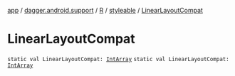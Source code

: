 [app](../../../index.md) / [dagger.android.support](../../index.md) / [R](../index.md) / [styleable](index.md) / [LinearLayoutCompat](./-linear-layout-compat.md)

# LinearLayoutCompat

`static val LinearLayoutCompat: `[`IntArray`](https://kotlinlang.org/api/latest/jvm/stdlib/kotlin/-int-array/index.html)
`static val LinearLayoutCompat: `[`IntArray`](https://kotlinlang.org/api/latest/jvm/stdlib/kotlin/-int-array/index.html)